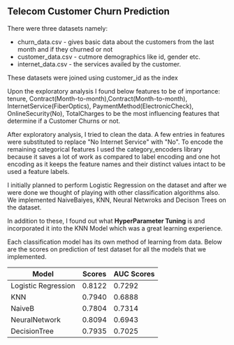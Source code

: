 ## Telecom Customer Churn Prediction  


There were three datasets namely:  
+ churn_data.csv - gives basic data about the customers from the last month and if they churned or not  
+ customer_data.csv - cutmore demographics like id, gender etc.  
+ internet_data.csv - the services availed by the customer. 

These datasets were joined using customer_id as the index


Upon the exploratory analysis I found below features to be of importance:
tenure, Contract(Month-to-month),Contract(Month-to-month), InternetService(FiberOptics), PaymentMethod(ElectronicCheck), OnlineSecurity(No), TotalCharges to be the most influencing features that determine if a Customer Churns or not.

After exploratory analysis, I tried to  clean the data. A few entries in features were substituted  to replace "No Internet Service" with "No".
To encode the remaining categorical features I used the category_encoders library because it saves a lot of work as compared to label encoding and one hot encoding as it keeps the feature names and their distinct values intact to be used a feature labels.

I initially planned to perform Logistic Regression on the dataset and after we were done we thought of playing with other classification algorithms also. We implemented NaiveBaiyes, KNN, Neural Netwroks and Decison Trees on the dataset.

In addition to these, I found out what **HyperParameter Tuning** is and incorporated it into the KNN Model which was a great learning experience.

Each classification model has its own method of learning from data.
Below are the scores on prediction of test dataset for all the models that we implemented.

| Model | Scores  | AUC Scores|
| ------| --- |----|
| Logistic Regression| 0.8122|0.7292|
| KNN| 0.7940|0.6888|
| NaiveB| 0.7804|0.7314|
| NeuralNetwork| 0.8094|0.6943|
| DecisionTree| 0.7935|0.7025|

